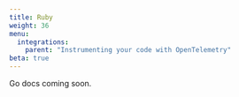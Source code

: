```yaml
---
title: Ruby
weight: 36
menu:
  integrations:
    parent: "Instrumenting your code with OpenTelemetry"
beta: true
---
```


Go docs coming soon.
